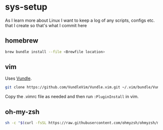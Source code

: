 # sys-setup
As I learn more about Linux I want to keep a log of any scripts, configs etc. that I create so that's what I commit here

## homebrew

```bash
brew bundle install --file <Brewfile location>
```

## vim

Uses [Vundle](https://github.com/VundleVim/Vundle.vim).

```bash
git clone https://github.com/VundleVim/Vundle.vim.git ~/.vim/bundle/Vundle.vim
```

Copy the .vimrc file as needed and then run `:PluginInstall` in vim.

## oh-my-zsh

```bash
sh -c "$(curl -fsSL https://raw.githubusercontent.com/ohmyzsh/ohmyzsh/master/tools/install.sh)"
```
